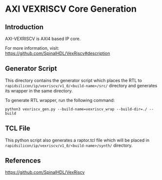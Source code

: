 # AXI VEXRISCV Core Generation 
## Introduction

AXI-VEXRISCV is AXI4 based IP core.

For more information, visit: https://github.com/SpinalHDL/VexRiscv#description

## Generator Script
This directory contains the generator script which places the RTL to `rapidsilicon/ip/vexriscv/v1_0/<build-name>/src/` directory and generates its wrapper in the same directory. 

To generate RTL wrapper, run the following command:
```
python3 vexriscv_gen.py --build-name=vexriscv_wrap --build-dir=./ --build
```

## TCL File
This python script also generates a raptor.tcl file which will be placed in `rapidsilicon/ip/vexriscv/v1_0/<build-name>/synth/` directory.


## References
https://github.com/SpinalHDL/VexRiscv